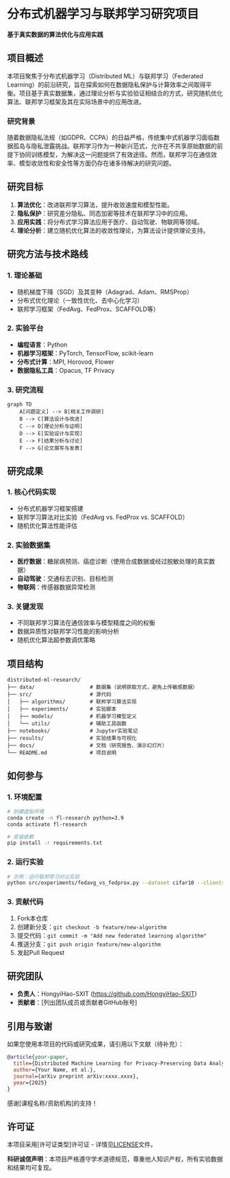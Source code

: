 # 分布式机器学习与联邦学习研究项目  
**基于真实数据的算法优化与应用实践**  

## 项目概述  
本项目聚焦于分布式机器学习（Distributed ML）与联邦学习（Federated Learning）的前沿研究，旨在探索如何在数据隐私保护与计算效率之间取得平衡。项目基于真实数据集，通过理论分析与实验验证相结合的方式，研究随机优化算法、联邦学习框架及其在实际场景中的应用改进。  

### 研究背景  
随着数据隐私法规（如GDPR、CCPA）的日益严格，传统集中式机器学习面临数据孤岛与隐私泄露挑战。联邦学习作为一种新兴范式，允许在不共享原始数据的前提下协同训练模型，为解决这一问题提供了有效途径。然而，联邦学习在通信效率、模型收敛性和安全性等方面仍存在诸多待解决的研究问题。


## 研究目标  
1. **算法优化**：改进联邦学习算法，提升收敛速度和模型性能。  
2. **隐私保护**：研究差分隐私、同态加密等技术在联邦学习中的应用。  
3. **应用实践**：将分布式学习算法应用于医疗、自动驾驶、物联网等领域。  
4. **理论分析**：建立随机优化算法的收敛性理论，为算法设计提供理论支持。  


## 研究方法与技术路线  
### 1. 理论基础  
- 随机梯度下降（SGD）及其变种（Adagrad、Adam、RMSProp）  
- 分布式优化理论（一致性优化、去中心化学习）  
- 联邦学习框架（FedAvg、FedProx、SCAFFOLD等）  

### 2. 实验平台  
- **编程语言**：Python  
- **机器学习框架**：PyTorch, TensorFlow, scikit-learn  
- **分布式计算**：MPI, Horovod, Flower  
- **数据隐私工具**：Opacus, TF Privacy  

### 3. 研究流程  
```mermaid
graph TD
    A[问题定义] --> B[相关工作调研]
    B --> C[算法设计与改进]
    C --> D[理论分析与证明]
    D --> E[实验设计与实现]
    E --> F[结果分析与讨论]
    F --> G[论文撰写与发表]
```


## 研究成果  
### 1. 核心代码实现  
- 分布式机器学习框架搭建  
- 联邦学习算法对比实验（FedAvg vs. FedProx vs. SCAFFOLD）  
- 随机优化算法性能评估  

### 2. 实验数据集  
- **医疗数据**：糖尿病预测、癌症诊断（使用合成数据或经过脱敏处理的真实数据）  
- **自动驾驶**：交通标志识别、目标检测  
- **物联网**：传感器数据异常检测  

### 3. 关键发现  
- 不同联邦学习算法在通信效率与模型精度之间的权衡  
- 数据异质性对联邦学习性能的影响分析  
- 随机优化算法超参数调优策略  


## 项目结构  
```
distributed-ml-research/
├── data/                  # 数据集（说明获取方式，避免上传敏感数据）
├── src/                   # 源代码
│   ├── algorithms/        # 联邦学习算法实现
│   ├── experiments/       # 实验脚本
│   ├── models/            # 机器学习模型定义
│   └── utils/             # 辅助工具函数
├── notebooks/             # Jupyter实验笔记
├── results/               # 实验结果与可视化
├── docs/                  # 文档（研究报告、演示幻灯片）
└── README.md              # 项目说明
```


## 如何参与  
### 1. 环境配置  
```bash
# 创建虚拟环境
conda create -n fl-research python=3.9
conda activate fl-research

# 安装依赖
pip install -r requirements.txt
```

### 2. 运行实验  
```bash
# 示例：运行联邦学习对比实验
python src/experiments/fedavg_vs_fedprox.py --dataset cifar10 --clients 10 --rounds 50
```

### 3. 贡献代码  
1. Fork本仓库  
2. 创建新分支：`git checkout -b feature/new-algorithm`  
3. 提交代码：`git commit -m "Add new federated learning algorithm"`  
4. 推送分支：`git push origin feature/new-algorithm`  
5. 发起Pull Request  


## 研究团队  
- **负责人**：HongyiHao-SXIT (https://github.com/HongyiHao-SXIT)  
- **贡献者**：[列出团队成员或贡献者GitHub账号]  


## 引用与致谢  
如果您使用本项目的代码或研究成果，请引用以下文献（待补充）：  
```bibtex
@article{your-paper,
  title={Distributed Machine Learning for Privacy-Preserving Data Analysis},
  author={Your Name, et al.},
  journal={arXiv preprint arXiv:xxxx.xxxx},
  year={2025}
}
```

感谢[课程名称/资助机构]的支持！  


## 许可证  
本项目采用[许可证类型]许可证 - 详情见[LICENSE](LICENSE)文件。  


**科研诚信声明**：本项目严格遵守学术道德规范，尊重他人知识产权，所有实验数据和结果均可复现。